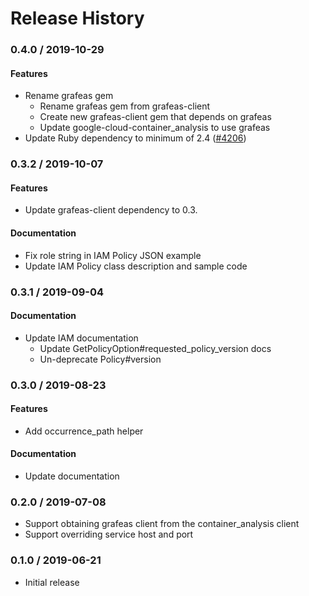 # Release History

### 0.4.0 / 2019-10-29

#### Features

* Rename grafeas gem
  * Rename grafeas gem from grafeas-client
  * Create new grafeas-client gem that depends on grafeas
  * Update google-cloud-container_analysis to use grafeas
* Update Ruby dependency to minimum of 2.4 ([#4206](https://www.github.com/googleapis/google-cloud-ruby/issues/4206))

### 0.3.2 / 2019-10-07

#### Features

* Update grafeas-client dependency to 0.3.

#### Documentation

* Fix role string in IAM Policy JSON example
* Update IAM Policy class description and sample code

### 0.3.1 / 2019-09-04

#### Documentation

* Update IAM documentation
  * Update GetPolicyOption#requested_policy_version docs
  * Un-deprecate Policy#version

### 0.3.0 / 2019-08-23

#### Features

* Add occurrence_path helper

#### Documentation

* Update documentation

### 0.2.0 / 2019-07-08

* Support obtaining grafeas client from the container_analysis client
* Support overriding service host and port

### 0.1.0 / 2019-06-21

* Initial release
